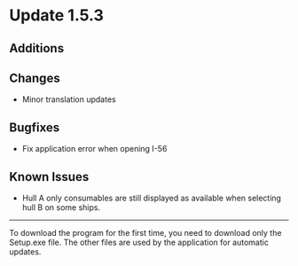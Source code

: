 # Update 1.5.3

## Additions


## Changes
- Minor translation updates

## Bugfixes
- Fix application error when opening I-56

## Known Issues
- Hull A only consumables are still displayed as available when selecting hull B on some ships.
___
To download the program for the first time, you need to download only the Setup.exe file. The other files are used by
the application for automatic updates.
